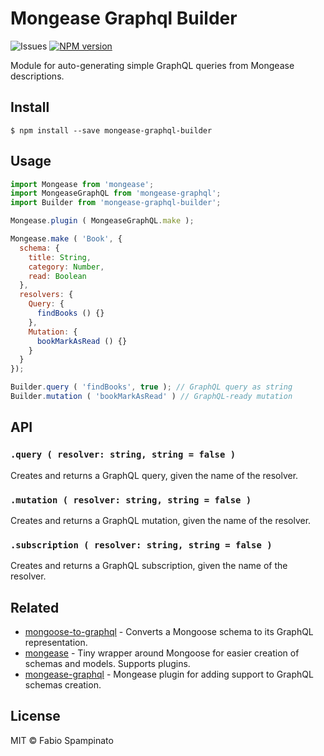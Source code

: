 # Mongease Graphql Builder

![Issues](https://img.shields.io/github/issues/fabiospampinato/mongease-graphql-builder.svg)
[![NPM version](https://img.shields.io/npm/v/mongease-graphql-builder.svg)](https://www.npmjs.com/package/mongease-graphql-builder)

Module for auto-generating simple GraphQL queries from Mongease descriptions.

## Install

```shell
$ npm install --save mongease-graphql-builder
```

## Usage

```js
import Mongease from 'mongease';
import MongeaseGraphQL from 'mongease-graphql';
import Builder from 'mongease-graphql-builder';

Mongease.plugin ( MongeaseGraphQL.make );

Mongease.make ( 'Book', {
  schema: {
    title: String,
    category: Number,
    read: Boolean
  },
  resolvers: {
    Query: {
      findBooks () {}
    },
    Mutation: {
      bookMarkAsRead () {}
    }
  }
});

Builder.query ( 'findBooks', true ); // GraphQL query as string
Builder.mutation ( 'bookMarkAsRead' ) // GraphQL-ready mutation
```

## API

### `.query ( resolver: string, string = false )`

Creates and returns a GraphQL query, given the name of the resolver.

### `.mutation ( resolver: string, string = false )`

Creates and returns a GraphQL mutation, given the name of the resolver.

### `.subscription ( resolver: string, string = false )`

Creates and returns a GraphQL subscription, given the name of the resolver.

## Related

- [mongoose-to-graphql](https://github.com/fabiospampinato/mongoose-to-graphql) - Converts a Mongoose schema to its GraphQL representation.
- [mongease](https://github.com/fabiospampinato/mongease) - Tiny wrapper around Mongoose for easier creation of schemas and models. Supports plugins.
- [mongease-graphql](https://github.com/fabiospampinato/mongease-graphql) - Mongease plugin for adding support to GraphQL schemas creation.

## License

MIT © Fabio Spampinato

